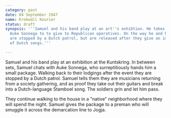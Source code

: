 ```yaml
---
category: past
date: 04 September 1947
name: Krokodil Kourier
status: draft
synopsis: '''Samuel and his band play at an art''s exhibtion. He takes a letter from
  Auke Sonnega to to give to Republican operatives. On the way he and his friends
  are stopped by a Dutch patrol, but are released after they give an impromptu concert
  of Dutch songs.'''

---
```


Samuel and his band play at an exhibition at the Kuntskring. In between sets, Samuel chats with Auke Sonnega, who surreptitiously hands him a small package. Walking back to their lodgings after the event they are stopped by a Dutch patrol. Samuel tells them
they are musicians returning from a society gathering, and as proof they
take out their guitars and break into a Dutch-language Stamboel song.
The soldiers grin and let him pass.

They continue walking to the house in a "native" neighborhood where they
will spend the night. Samuel gives the package to a preman who will smuggle it across the demarcation line to Jogja.

